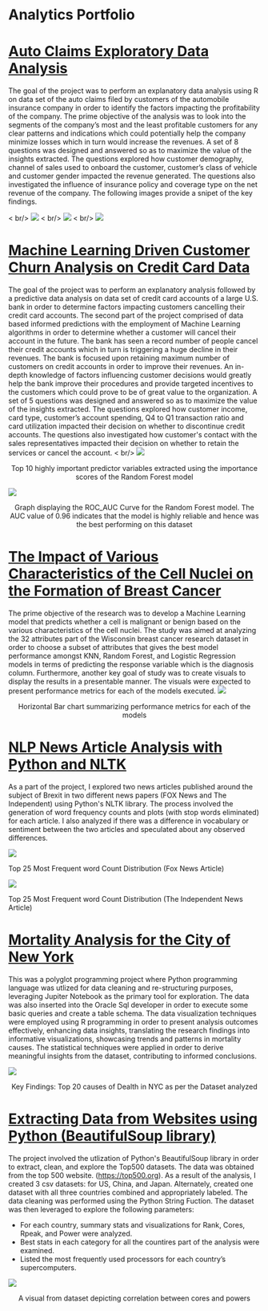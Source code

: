 # Analytics Portfolio


# [Auto Claims Exploratory Data Analysis](https://github.com/mbilal3/Muhammads_portfolio/tree/main/Auto_Claim_Analysis)

The goal of the project was to perform an explanatory data analysis using R on data set of the auto claims filed by customers of the automobile insurance company in order to identify the factors impacting the profitability of the company. The prime objective of the analysis was to look into the segments of the company’s most and the least profitable customers for any clear patterns and indications which could potentially help the company minimize losses which in turn would increase the revenues. A set of 8 questions was designed and answered so as to maximize the value of the insights extracted. The questions explored how customer demography, channel of sales used to onboard the customer, customer’s class of vehicle and customer gender impacted the revenue generated. The questions also investigated the influence of insurance policy and coverage type on the net revenue of the company. The following images provide a snipet of the key findings. 

< br/> 
![](/Auto_Claim_Analysis/1.1.png)
< br/> 
![](/Auto_Claim_Analysis/1.2.png)
< br/> 
![](/Auto_Claim_Analysis/1.3.png)

# [Machine Learning Driven Customer Churn Analysis on Credit Card Data](https://github.com/mbilal3/Muhammads_portfolio/tree/main/Machine_Learning_Driven_Customer_Churn_Analysis)
The goal of the project was to perform an explanatory analysis followed by a predictive data analysis on data set of credit card accounts of a large U.S. bank in order to determine factors impacting customers cancelling their credit card accounts. The second part of the project comprised of data based informed predictions with the employment of Machine Learning algorithms in order to determine whether a customer will cancel their account in the future. The bank has seen a record number of people cancel their credit accounts which in turn is triggering a huge decline in their revenues. The bank is focused upon retaining maximum number of customers on credit accounts in order to improve their revenues. An in-depth knowledge of factors influencing customer decisions would greatly help the bank improve their procedures and provide targeted incentives to the customers which could prove to be of great value to the organization. A set of 5 questions was designed and answered so as to maximize the value of the insights extracted. The questions explored how customer income, card type, customer’s account spending, Q4 to Q1 transaction ratio and card utilization impacted their decision on whether to discontinue credit accounts. The questions also investigated how customer's contact with the sales representatives impacted their decision on whether to retain the services or cancel the account.
< br/> 
![](Machine_Learning_Driven_Customer_Churn_Analysis/Rand_forest1.png)
<p align="center">Top 10 highly important predictor variables extracted using the importance scores of the Random Forest model </p>

![](Machine_Learning_Driven_Customer_Churn_Analysis/rand_forest2.png)
<p align="center">Graph displaying the ROC_AUC Curve for the Random Forest model. The AUC value of 0.96 indicates that the model is highly reliable and hence was the best performing on this dataset </p>

# [The Impact of Various Characteristics of the Cell Nuclei on the Formation of Breast Cancer](https://github.com/mbilal3/Muhammads_portfolio/blob/main/Health_Analytics_Project/Project_Documentation.md)

The prime objective of the research was to develop a Machine Learning model that predicts whether a cell is malignant or benign based on the various characteristics of the cell nuclei. The study was aimed at analyzing the 32 attributes part of the Wisconsin breast cancer research dataset in order to choose a subset of attributes that gives the best model performance amongst KNN, Random Forest, and Logistic Regression models in terms of predicting the response variable which is the diagnosis column. Furthermore, another key goal of study was to create visuals to display the results in a presentable manner. The visuals were expected to present performance metrics for each of the models executed. 
![](Health_Analytics_Project/performance_comparisions.png)
<p align="center">Horizontal Bar chart summarizing performance metrics for each of the models </p>

# [NLP News Article Analysis with Python and NLTK](https://github.com/mbilal3/Muhammads_portfolio/tree/main/NLP_Python_NLTK_Project)

As a part of the project, I explored two news articles published around the subject of Brexit in two different news papers (FOX News and The Independent) using Python's NLTK library. The process involved the generation of word frequency counts and plots (with stop words eliminated) for each article. I also analyzed if there was a difference in vocabulary or sentiment between the two articles and speculated about any observed differences.

 

  
 ![](NLP_Python_NLTK_Project/Freq_dist_foxnews.png) 
 

Top 25 Most Frequent word Count Distribution (Fox News Article) 



 ![](NLP_Python_NLTK_Project/freq_dist_theindependent.png) 
 
 Top 25 Most Frequent word Count Distribution (The Independent News Article) 

# [Mortality Analysis for the City of New York](https://github.com/mbilal3/Muhammads_portfolio/blob/main/NY_Leading_Cause_of_Deaths_Analysis/Project%20Documentation.pdf)
This was a polyglot programming project where Python programming language was utlized for data cleaning and re-structuring purposes, leveraging Jupiter Notebook as the primary tool for exploration. The data was also inserted into the Oracle Sql developer in order to execute some basic queries and create a table schema. The data visualization techniques were employed using R programming in order to present analysis outcomes effectively, enhancing data insights, translating the research findings into informative visualizations, showcasing trends and patterns in mortality causes. The statistical techniques were applied in order to derive meaningful insights from the dataset, contributing to informed conclusions.

![](NY_Leading_Cause_of_Deaths_Analysis/20_causes_of_death.jpeg)

<p align="center">Key Findings: Top 20 causes of Dealth in NYC as per the Dataset analyzed </p>

# [Extracting Data from Websites using Python (BeautifulSoup library)](https://github.com/mbilal3/Muhammads_portfolio/tree/main/Screen_Scraping_Extract_Data_from_Websites)
The project involved the utlization of Python's BeautifulSoup library in order to extract, clean, and explore the Top500 datasets. The data was obtained from the top 500 website. (https://top500.org).
As a result of the analysis, I created 3 csv datasets: for US, China, and Japan. Alternately, created one dataset with all three countries combined and appropriately labeled. The data cleaning was performed using the Python String Fuction. The dataset was then leveraged to explore the following parameters: 

- For each country, summary stats and visualizations for Rank, Cores, Rpeak, and Power were analyzed.
- Best stats in each category for all the countires part of the analysis were examined. 
- Listed the most frequently used processors for each country’s supercomputers.

![](Screen_Scraping_Extract_Data_from_Websites/cores_and_powers.png)
<p align="center">A visual from dataset depicting correlation between cores and powers </p>



